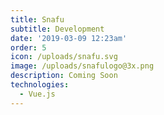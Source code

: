 ```yaml
---
title: Snafu
subtitle: Development
date: '2019-03-09 12:23am'
order: 5
icon: /uploads/snafu.svg
image: /uploads/snafulogo@3x.png
description: Coming Soon
technologies:
  - Vue.js
---
```


